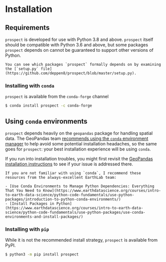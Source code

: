 Installation
============

## Requirements

`prospect` is developed for use with Python 3.8 and above. `prospect` itself should be compatible with Python 3.6 and above, but some packages `prospect` depends on cannot be guaranteed to support other versions of Python.

```{tip}
You can see which packages `prospect` formally depends on by examining the [`setup.py` file](https://github.com/deppen8/prospect/blob/master/setup.py).
```

### Installing with `conda`

`prospect` is available from the `conda-forge` channel

```bash
$ conda install prospect -c conda-forge
```

## Using `conda` environments

`prospect` depends heavily on the `geopandas` package for handling spatial data. The GeoPandas team [recommends using the `conda` environment manager](https://geopandas.org/install.html) to help avoid some potential installation headaches, so the same goes for `prospect`: your best installation experience will be using `conda`.

If you run into installation troubles, you might first revisit the [GeoPandas installation instructions](https://geopandas.org/install.html) to see if your issue is addressed there.

```{tip}
If you are not familiar with using `conda`, I recommend these resources from the always-excellent EarthLab team:

- [Use Conda Environments to Manage Python Dependencies: Everything That You Need to Know](https://www.earthdatascience.org/courses/intro-to-earth-data-science/python-code-fundamentals/use-python-packages/introduction-to-python-conda-environments/)
- [Install Packages in Python](https://www.earthdatascience.org/courses/intro-to-earth-data-science/python-code-fundamentals/use-python-packages/use-conda-environments-and-install-packages/)
```

### Installing with `pip`

While it is not the recommended install strategy, `prospect` is available from PyPI.

```bash
$ python3 -m pip install prospect
```
